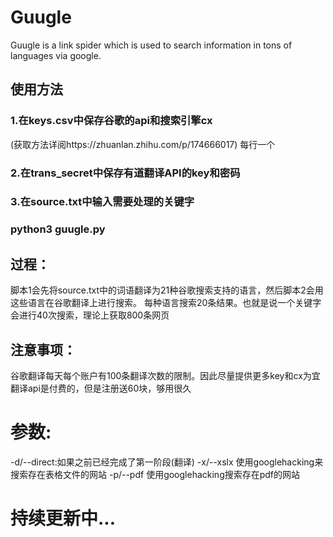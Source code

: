 # Guugle
Guugle is a link spider which is used to search information in tons of languages via google.
## 使用方法
### 1.在keys.csv中保存谷歌的api和搜索引擎cx
(获取方法详阅https://zhuanlan.zhihu.com/p/174666017)
每行一个
### 2.在trans_secret中保存有道翻译API的key和密码
### 3.在source.txt中输入需要处理的关键字

### python3 guugle.py

## 过程：
脚本1会先将source.txt中的词语翻译为21种谷歌搜索支持的语言，然后脚本2会用这些语言在谷歌翻译上进行搜索。
每种语言搜索20条结果。也就是说一个关键字会进行40次搜索，理论上获取800条网页

## 注意事项：
谷歌翻译每天每个账户有100条翻译次数的限制。因此尽量提供更多key和cx为宜
翻译api是付费的，但是注册送60块，够用很久

# 参数:
-d/--direct:如果之前已经完成了第一阶段(翻译)
-x/--xslx 使用googlehacking来搜索存在表格文件的网站
-p/--pdf 使用googlehacking搜索存在pdf的网站


# 持续更新中...
